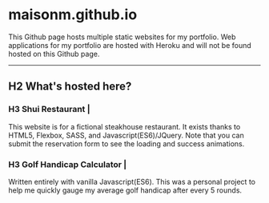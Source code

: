# maisonm.github.io
This Github page hosts multiple static websites for my portfolio.
Web applications for my portfolio are hosted with Heroku and will not be found hosted on this Github page. 

---

## H2 What's hosted here?

### H3 Shui Restaurant |
This website is for a fictional steakhouse restaurant. It exists thanks to HTML5, Flexbox, SASS, and Javascript(ES6)/JQuery. Note that you can submit the reservation form to see the loading and success animations. 

### H3 Golf Handicap Calculator |
Written entirely with vanilla Javascript(ES6). This was a personal project to help me quickly gauge my average golf handicap after every 5 rounds.


